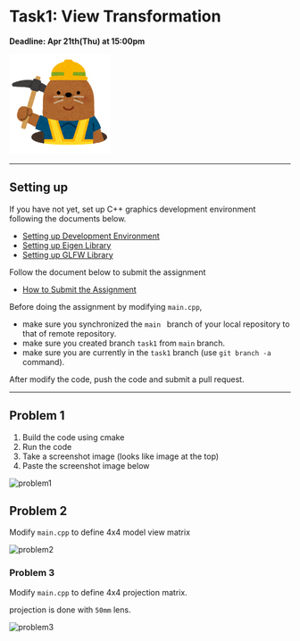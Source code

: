 # Task1: View Transformation

**Deadline: Apr 21th(Thu) at 15:00pm**

![preview](../doc/mole.png)

----

## Setting up 

If you have not yet, set up C++ graphics development environment following the documents below. 

- [Setting up Development Environment](../doc/setup_env.md)
- [Setting up Eigen Library](../doc/setup_eigen.md)
- [Setting up GLFW Library](../doc/setup_glfw.md)

Follow the document below to submit the assignment

- [How to Submit the Assignment](../doc/submit.md)

Before doing the assignment by modifying `main.cpp`, 
- make sure you synchronized the `main ` branch of your local repository  to that of remote repository.
- make sure you created branch `task1` from `main` branch.
- make sure you are currently in the `task1` branch (use `git branch -a` command).

After modify the code, push the code and submit a pull request. 

---

## Problem 1

1. Build the code using cmake
2. Run the code
3. Take a screenshot image (looks like image at the top)
4. Paste the screenshot image below
 
![problem1](problem1.png)



## Problem 2

Modify `main.cpp` to define 4x4 model view matrix

![problem2](problem2.png)



### Problem 3

Modify `main.cpp` to define 4x4 projection matrix.

projection is done with `50mm` lens.

![problem3](problem3.png)